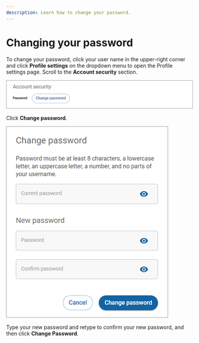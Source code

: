 ```yaml
---
description: Learn how to change your password.
---
```


# Changing your password

To change your password, click your user name in the upper-right corner and click **Profile settings** on the dropdown menu to open the Profile settings page. Scroll to the **Account security** section.

<div align="left">

<img src="../../../.gitbook/assets/accountsecuritychangepassword2.png" alt="">

</div>

Click **Change password**.

<div align="left">

<img src="../../../.gitbook/assets/ChangePassImage.png" alt="">

</div>

Type your new password and retype to confirm your new password, and then click **Change Password**.
